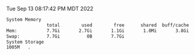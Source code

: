 Tue Sep 13 08:17:42 PM MDT 2022
```bash
System Memory
               total        used        free      shared  buff/cache   available
Mem:           7.7Gi       2.7Gi       1.1Gi       1.0Mi       3.8Gi       4.6Gi
Swap:          7.7Gi          0B       7.7Gi
System Storage
1005M	.
```
